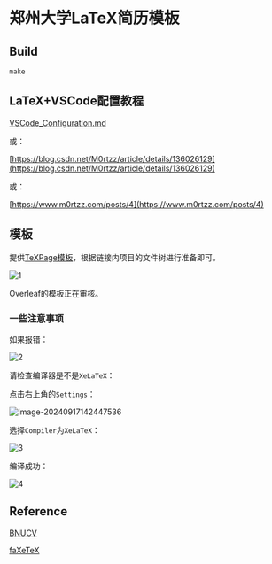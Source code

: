 # 郑州大学LaTeX简历模板

## Build

```shell
make
```

## LaTeX+VSCode配置教程

[VSCode_Configuration.md](./docs/VSCode_Configuration.md)

或：

[https://blog.csdn.net/M0rtzz/article/details/136026129](https://blog.csdn.net/M0rtzz/article/details/136026129)

或：

[https://www.m0rtzz.com/posts/4](https://www.m0rtzz.com/posts/4)

## 模板

提供[TeXPage模板](https://www.texpage.com/template/c3377f5a-e74e-4beb-8181-0568471db777)，根据链接内项目的文件树进行准备即可。

![1](https://static.m0rtzz.com/images/Year:2024/Month:09/Day:19/08:34:42_image-20240919083321818.png)

Overleaf的模板正在审核。

### 一些注意事项

如果报错：

![2](https://static.m0rtzz.com/images/Year:2024/Month:09/Day:19/08:37:16_image-20240919083716038.png)

请检查编译器是不是`XeLaTeX`：

点击右上角的`Settings`：

![image-20240917142447536](https://static.m0rtzz.com/images/Year:2024/Month:09/Day:17/14:24:47_image-20240917142447536.png)

选择`Compiler`为`XeLaTeX`：

![3](https://static.m0rtzz.com/images/Year:2024/Month:09/Day:17/14:25:31_image-20240917142531922.png)

编译成功：

![4](https://static.m0rtzz.com/images/Year:2024/Month:09/Day:19/08:37:47_image-20240919083747128.png)

## Reference

[BNUCV](https://www.overleaf.com/latex/templates/bnucv/stjnkyqdcqzm)

[faXeTeX](https://github.com/srikanthy/faXeTeX)

